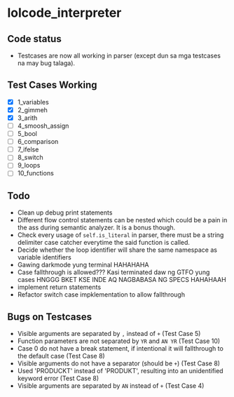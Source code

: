 # lolcode_interpreter

## Code status
- Testcases are now all working in parser (except dun sa mga testcases na may bug talaga).

## Test Cases Working

- [x] 1_variables
- [x] 2_gimmeh
- [x] 3_arith
- [ ] 4_smoosh_assign
- [ ] 5_bool
- [ ] 6_comparison
- [ ] 7_ifelse
- [ ] 8_switch
- [ ] 9_loops
- [ ] 10_functions

## Todo
- Clean up debug print statements
- Different flow control statements can be nested which could be a pain in the ass during semantic analyzer. It is a bonus though.
- Check every usage of `self.is_literal` in parser, there must be a string delimiter case catcher everytime the said function is called.
- Decide whether the loop identifier will share the same namespace as variable identifiers
- Gawing darkmode yung terminal HAHAHAHA
- Case fallthrough is allowed??? Kasi terminated daw ng GTFO yung cases HNGGG BKET KSE INDE AQ NAGBABASA NG SPECS HAHAHAAH
- implement return statements
- Refactor switch case impklementation to allow fallthrough

## Bugs on Testcases
- Visible arguments are separated by `,` instead of `+` (Test Case 5)
- Function parameters are not separated by `YR` and `AN YR` (Test Case 10)
- Case 0 do not have a break statement, if intentional it will fallthrough to the default case (Test Case 8)
- Visible arguments do not have a separator (should be `+`) (Test Case 8)
- Used 'PRODUCKT' instead of 'PRODUKT', resulting into an unidentified keyword error (Test Case 8)
- Visible arguments are separated by `AN` instead of `+` (Test Case 4)